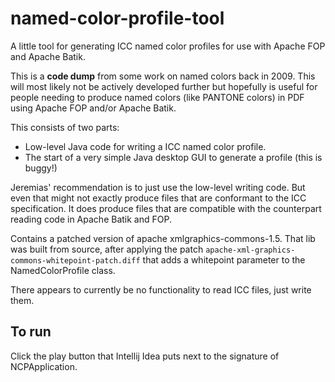 # named-color-profile-tool

A little tool for generating ICC named color profiles for use with Apache FOP and Apache Batik.

This is a **code dump** from some work on named colors back in 2009. This will most likely not be actively developed further but hopefully is useful for people needing to produce named colors (like PANTONE colors) in PDF using Apache FOP and/or Apache Batik.

This consists of two parts:

* Low-level Java code for writing a ICC named color profile.
* The start of a very simple Java desktop GUI to generate a profile (this is buggy!)

Jeremias' recommendation is to just use the low-level writing code. But even that might not exactly produce files that are conformant to the ICC specification. It does produce files that are compatible with the counterpart reading code in Apache Batik and FOP.

Contains a patched version of apache xmlgraphics-commons-1.5. That lib was built from source, after applying the patch `apache-xml-graphics-commons-whitepoint-patch.diff` that adds a whitepoint parameter to the NamedColorProfile class.

There appears to currently be no functionality to read ICC files, just write them.

## To run

Click the play button that Intellij Idea puts next to the signature of NCPApplication.